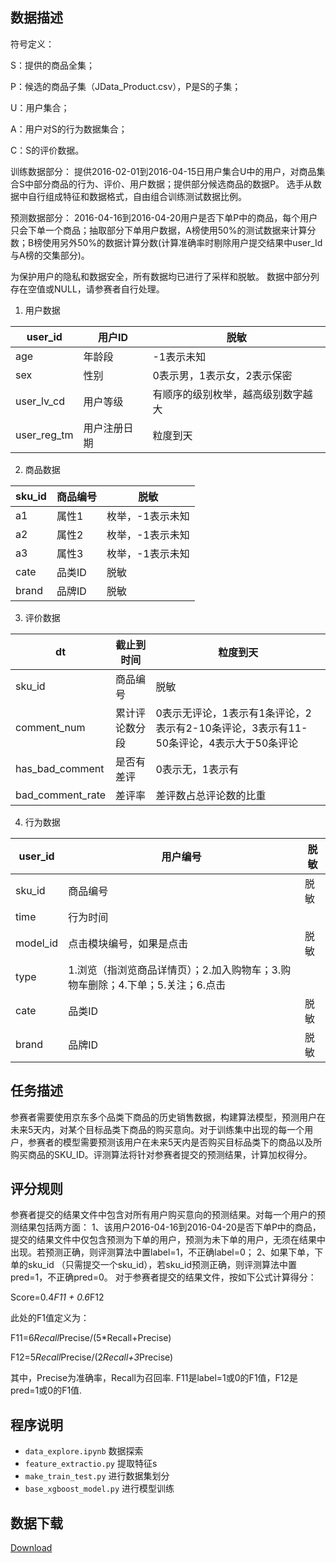 ## 数据描述
符号定义：

S：提供的商品全集；

P：候选的商品子集（JData_Product.csv），P是S的子集；

U：用户集合；

A：用户对S的行为数据集合；

C：S的评价数据。

训练数据部分：
提供2016-02-01到2016-04-15日用户集合U中的用户，对商品集合S中部分商品的行为、评价、用户数据；提供部分候选商品的数据P。
选手从数据中自行组成特征和数据格式，自由组合训练测试数据比例。

预测数据部分：
2016-04-16到2016-04-20用户是否下单P中的商品，每个用户只会下单一个商品；抽取部分下单用户数据，A榜使用50%的测试数据来计算分数；B榜使用另外50%的数据计算分数(计算准确率时剔除用户提交结果中user_Id与A榜的交集部分)。

为保护用户的隐私和数据安全，所有数据均已进行了采样和脱敏。
数据中部分列存在空值或NULL，请参赛者自行处理。

1. 用户数据

|user_id |用户ID |脱敏|
|-----|-----|----|
|age |年龄段 |-1表示未知|
|sex |性别 |0表示男，1表示女，2表示保密|
|user_lv_cd |用户等级 |有顺序的级别枚举，越高级别数字越大|
|user_reg_tm |用户注册日期 |粒度到天|

2. 商品数据

|sku_id |商品编号 |脱敏|
|----|----|----|
|a1 |属性1 |枚举，-1表示未知|
|a2	|属性2 |枚举，-1表示未知|
|a3	|属性3 |枚举，-1表示未知|
|cate |品类ID |脱敏|
|brand |品牌ID |脱敏|

3. 评价数据

|dt |截止到时间 |粒度到天|
|----|----|----|
|sku_id |商品编号 |脱敏|
|comment_num |累计评论数分段 |0表示无评论，1表示有1条评论，2表示有2-10条评论，3表示有11-50条评论，4表示大于50条评论|
|has_bad_comment |是否有差评 |0表示无，1表示有|
|bad_comment_rate |差评率 |差评数占总评论数的比重|
4. 行为数据

|user_id |用户编号 |脱敏|
|----|----|----|
|sku_id |商品编号 |脱敏|
|time |行为时间| |	 
|model_id |点击模块编号，如果是点击 |脱敏
|type |1.浏览（指浏览商品详情页）；2.加入购物车；3.购物车删除；4.下单；5.关注；6.点击 |
|cate |品类ID |脱敏|
|brand |品牌ID |脱敏|

## 任务描述
参赛者需要使用京东多个品类下商品的历史销售数据，构建算法模型，预测用户在未来5天内，对某个目标品类下商品的购买意向。对于训练集中出现的每一个用户，参赛者的模型需要预测该用户在未来5天内是否购买目标品类下的商品以及所购买商品的SKU_ID。评测算法将针对参赛者提交的预测结果，计算加权得分。

## 评分规则
参赛者提交的结果文件中包含对所有用户购买意向的预测结果。对每一个用户的预测结果包括两方面：
1、该用户2016-04-16到2016-04-20是否下单P中的商品，提交的结果文件中仅包含预测为下单的用户，预测为未下单的用户，无须在结果中出现。若预测正确，则评测算法中置label=1，不正确label=0；
2、如果下单，下单的sku_id （只需提交一个sku_id），若sku_id预测正确，则评测算法中置pred=1，不正确pred=0。
对于参赛者提交的结果文件，按如下公式计算得分：

Score=0.4*F11 + 0.6*F12

此处的F1值定义为：

F11=6*Recall*Precise/(5*Recall+Precise)

F12=5*Recall*Precise/(2*Recall+3*Precise)

其中，Precise为准确率，Recall为召回率.
F11是label=1或0的F1值，F12是pred=1或0的F1值.

## 程序说明
- `data_explore.ipynb` 数据探索
- `feature_extractio.py` 提取特征s
- `make_train_test.py` 进行数据集划分
- `base_xgboost_model.py` 进行模型训练

## 数据下载
[Download](http://)
